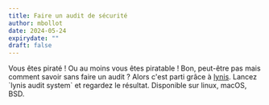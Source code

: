 ```yaml
---
title: Faire un audit de sécurité
author: mbollot
date: 2024-05-24
expirydate: ""
draft: false
---
```

Vous êtes piraté ! Ou au moins vous êtes piratable ! Bon, peut-être pas mais comment savoir sans faire un audit ? Alors c'est parti grâce à [lynis](https://github.com/CISOfy/lynis). Lancez \`lynis audit system\` et regardez le résultat. Disponible sur linux, macOS, BSD.
